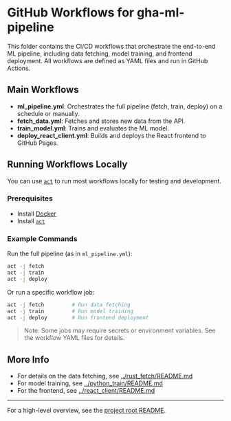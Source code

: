 # GitHub Workflows for gha-ml-pipeline

This folder contains the CI/CD workflows that orchestrate the end-to-end ML pipeline, including data fetching, model training, and frontend deployment. All workflows are defined as YAML files and run in GitHub Actions.

## Main Workflows
- **ml_pipeline.yml**: Orchestrates the full pipeline (fetch, train, deploy) on a schedule or manually.
- **fetch_data.yml**: Fetches and stores new data from the API.
- **train_model.yml**: Trains and evaluates the ML model.
- **deploy_react_client.yml**: Builds and deploys the React frontend to GitHub Pages.

## Running Workflows Locally
You can use [`act`](https://github.com/nektos/act) to run most workflows locally for testing and development.

### Prerequisites
- Install [Docker](https://docs.docker.com/get-docker/)
- Install [`act`](https://github.com/nektos/act)

### Example Commands

Run the full pipeline (as in `ml_pipeline.yml`):
```sh
act -j fetch
act -j train
act -j deploy
```

Or run a specific workflow job:
```sh
act -j fetch         # Run data fetching
act -j train         # Run model training
act -j deploy        # Run frontend deployment
```

> Note: Some jobs may require secrets or environment variables. See the workflow YAML files for details.

## More Info
- For details on the data fetching, see [../rust_fetch/README.md](../rust_fetch/README.md)
- For model training, see [../python_train/README.md](../python_train/README.md)
- For the frontend, see [../react_client/README.md](../react_client/README.md)

---

For a high-level overview, see the [project root README](../README.md).
